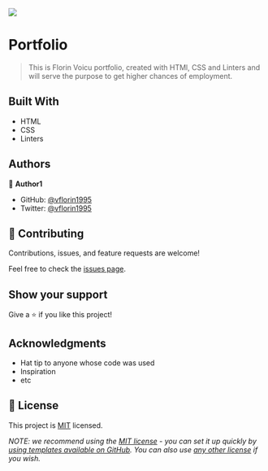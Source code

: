 ![](https://img.shields.io/badge/Microverse-blueviolet)

# Portfolio

> This is Florin Voicu portfolio, created with HTMl, CSS and Linters and will serve the purpose to get higher chances of employment.


## Built With

- HTML
- CSS
- Linters

## Authors

👤 **Author1**

- GitHub: [@vflorin1995](https://github.com/vflorin1995)
- Twitter: [@vflorin1995](https://twitter.com/vflorin1995)

## 🤝 Contributing

Contributions, issues, and feature requests are welcome!

Feel free to check the [issues page](../../issues/).

## Show your support

Give a ⭐️ if you like this project!

## Acknowledgments

- Hat tip to anyone whose code was used
- Inspiration
- etc

## 📝 License

This project is [MIT](./LICENSE) licensed.

_NOTE: we recommend using the [MIT license](https://choosealicense.com/licenses/mit/) - you can set it up quickly by [using templates available on GitHub](https://docs.github.com/en/communities/setting-up-your-project-for-healthy-contributions/adding-a-license-to-a-repository). You can also use [any other license](https://choosealicense.com/licenses/) if you wish._